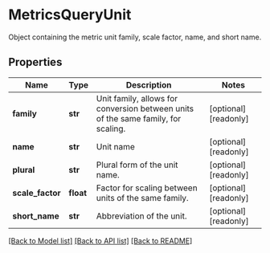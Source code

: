 # MetricsQueryUnit

Object containing the metric unit family, scale factor, name, and short name.

## Properties
Name | Type | Description | Notes
------------ | ------------- | ------------- | -------------
**family** | **str** | Unit family, allows for conversion between units of the same family, for scaling. | [optional] [readonly] 
**name** | **str** | Unit name | [optional] [readonly] 
**plural** | **str** | Plural form of the unit name. | [optional] [readonly] 
**scale_factor** | **float** | Factor for scaling between units of the same family. | [optional] [readonly] 
**short_name** | **str** | Abbreviation of the unit. | [optional] [readonly] 

[[Back to Model list]](README.md#documentation-for-models) [[Back to API list]](README.md#documentation-for-api-endpoints) [[Back to README]](README.md)


